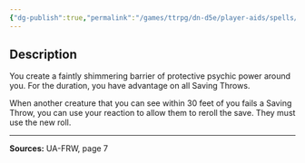 ```yaml
---
{"dg-publish":true,"permalink":"/games/ttrpg/dn-d5e/player-aids/spells/level-5/intellect-fortress/","tags":["TTRPG/DND/5e","verbal","somatic","concentration"]}
---
```



## Description
You create a faintly shimmering barrier of protective psychic power around you.
For the duration, you have advantage on all Saving Throws.

When another creature that you can see within 30 feet of you fails a Saving Throw, you can use your reaction to allow them to reroll the save.
They must use the new roll.

---

**Sources:** UA-FRW, page 7
